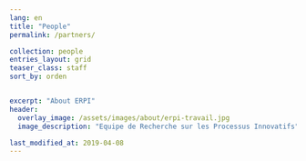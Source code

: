 ```yaml
---
lang: en
title: "People"
permalink: /partners/

collection: people
entries_layout: grid
teaser_class: staff
sort_by: orden 


excerpt: "About ERPI"
header:
  overlay_image: /assets/images/about/erpi-travail.jpg
  image_description: "Equipe de Recherche sur les Processus Innovatifs"

last_modified_at: 2019-04-08
---
```

